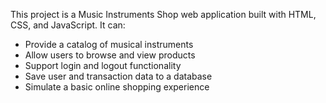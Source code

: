 This project is a Music Instruments Shop web application built with HTML, CSS, and JavaScript. It can:
- Provide a catalog of musical instruments
- Allow users to browse and view products
- Support login and logout functionality
- Save user and transaction data to a database
- Simulate a basic online shopping experience
